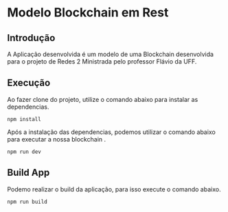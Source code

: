 # Modelo Blockchain em Rest

## Introdução

A Aplicação desenvolvida é um modelo de uma Blockchain desenvolvida para o projeto de Redes 2 Ministrada pelo professor Flávio da UFF.

## Execução 

Ao fazer clone do projeto, utilize o comando abaixo para instalar as dependencias.

```
npm install
```

Após a instalação das dependencias, podemos utilizar o comando abaixo para executar a nossa blockchain .

```
npm run dev
```

## Build App

Podemo realizar o build da aplicação, para isso execute o comando abaixo.

```
npm run build
```

